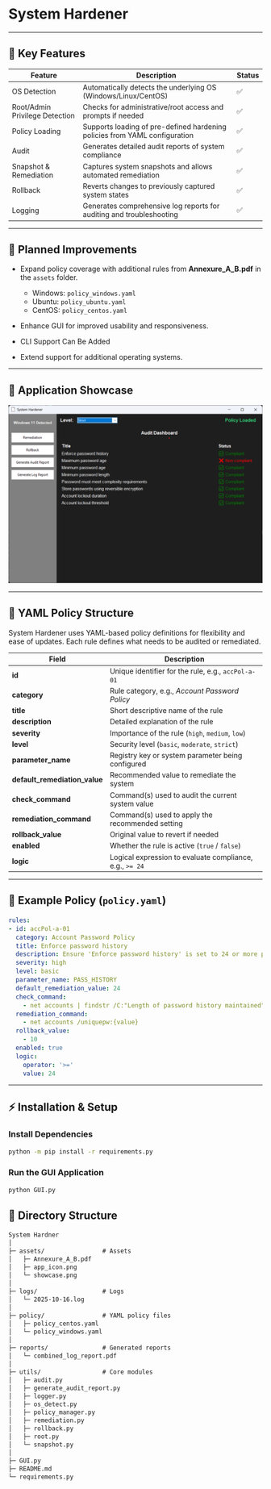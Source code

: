 

# System Hardener

---

## 🌟 Key Features

| Feature                        | Description                                                                | Status |
| ------------------------------ | -------------------------------------------------------------------------- | ------ |
| OS Detection                   | Automatically detects the underlying OS (Windows/Linux/CentOS)             | ✅      |
| Root/Admin Privilege Detection | Checks for administrative/root access and prompts if needed                | ✅      |
| Policy Loading                 | Supports loading of pre-defined hardening policies from YAML configuration | ✅      |
| Audit                          | Generates detailed audit reports of system compliance                      | ✅      |
| Snapshot & Remediation         | Captures system snapshots and allows automated remediation                 | ✅      |
| Rollback                       | Reverts changes to previously captured system states                       | ✅      |
| Logging                        | Generates comprehensive log reports for auditing and troubleshooting       | ✅      |

---

## 🚀 Planned Improvements

* Expand policy coverage with additional rules from **Annexure_A_B.pdf** in the `assets` folder.

  * Windows: `policy_windows.yaml`
  * Ubuntu: `policy_ubuntu.yaml`
  * CentOS: `policy_centos.yaml`
* Enhance GUI for improved usability and responsiveness.
* CLI Support Can Be Added  
* Extend support for additional operating systems.

---

## 🎨 Application Showcase

![UI Showcase](assets/showcase.png)


---

## 📄 YAML Policy Structure

System Hardener uses YAML-based policy definitions for flexibility and ease of updates. Each rule defines what needs to be audited or remediated.

| Field                         | Description                                              |
| ----------------------------- | -------------------------------------------------------- |
| **id**                        | Unique identifier for the rule, e.g., `accPol-a-01`      |
| **category**                  | Rule category, e.g., *Account Password Policy*           |
| **title**                     | Short descriptive name of the rule                       |
| **description**               | Detailed explanation of the rule                         |
| **severity**                  | Importance of the rule (`high`, `medium`, `low`)         |
| **level**                     | Security level (`basic`, `moderate`, `strict`)           |
| **parameter_name**            | Registry key or system parameter being configured        |
| **default_remediation_value** | Recommended value to remediate the system                |
| **check_command**             | Command(s) used to audit the current system value        |
| **remediation_command**       | Command(s) used to apply the recommended setting         |
| **rollback_value**            | Original value to revert if needed                       |
| **enabled**                   | Whether the rule is active (`true` / `false`)            |
| **logic**                     | Logical expression to evaluate compliance, e.g., `>= 24` |

---

## 📝 Example Policy (`policy.yaml`)

```yaml
rules:
- id: accPol-a-01
  category: Account Password Policy
  title: Enforce password history
  description: Ensure 'Enforce password history' is set to 24 or more passwords.
  severity: high
  level: basic
  parameter_name: PASS_HISTORY
  default_remediation_value: 24
  check_command:
    - net accounts | findstr /C:"Length of password history maintained"
  remediation_command:
    - net accounts /uniquepw:{value}
  rollback_value:
    - 10
  enabled: true
  logic:
    operator: '>='
    value: 24
```

---

## ⚡ Installation & Setup


### Install Dependencies

```bash
python -m pip install -r requirements.py
```

### Run the GUI Application

```bash
python GUI.py
```



## 📂 Directory Structure

```
System Hardner
│
├─ assets/                # Assets
│   ├─ Annexure_A_B.pdf
│   ├─ app_icon.png
│   └─ showcase.png
│
├─ logs/                  # Logs
│   └─ 2025-10-16.log
│
├─ policy/                # YAML policy files
│   ├─ policy_centos.yaml
│   └─ policy_windows.yaml
│
├─ reports/               # Generated reports
│   └─ combined_log_report.pdf
│
├─ utils/                 # Core modules
│   ├─ audit.py
│   ├─ generate_audit_report.py
│   ├─ logger.py
│   ├─ os_detect.py
│   ├─ policy_manager.py
│   ├─ remediation.py
│   ├─ rollback.py
│   ├─ root.py
│   └─ snapshot.py
│
├─ GUI.py                 
├─ README.md              
└─ requirements.py       
```
